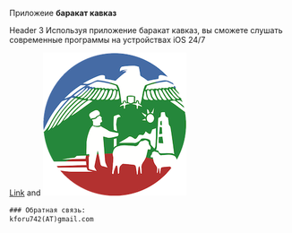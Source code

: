 Приложеие
<b>баракат кавказ</b>


Header 3 Используя приложение баракат кавказ, вы сможете слушать современные программы на устройствах iOS 24/7

[Link](url) and ![Image](https://github.com/ca-most/bc/blob/main/image.png)
```
### Обратная связь:
kforu742(AT)gmail.com
